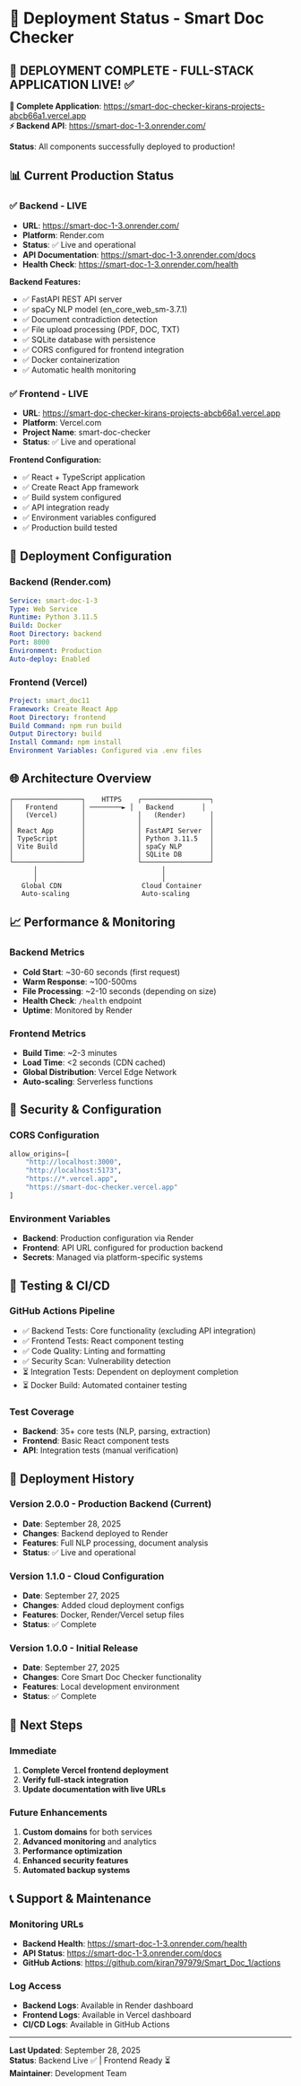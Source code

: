 # 🚀 Deployment Status - Smart Doc Checker

## 🎉 **DEPLOYMENT COMPLETE - FULL-STACK APPLICATION LIVE!** ✅

**🌟 Complete Application**: https://smart-doc-checker-kirans-projects-abcb66a1.vercel.app  
**⚡ Backend API**: https://smart-doc-1-3.onrender.com/

**Status**: All components successfully deployed to production!

## 📊 **Current Production Status**

### ✅ **Backend - LIVE**
- **URL**: https://smart-doc-1-3.onrender.com/
- **Platform**: Render.com
- **Status**: ✅ Live and operational
- **API Documentation**: https://smart-doc-1-3.onrender.com/docs
- **Health Check**: https://smart-doc-1-3.onrender.com/health

**Backend Features:**
- ✅ FastAPI REST API server
- ✅ spaCy NLP model (en_core_web_sm-3.7.1)
- ✅ Document contradiction detection
- ✅ File upload processing (PDF, DOC, TXT)
- ✅ SQLite database with persistence
- ✅ CORS configured for frontend integration
- ✅ Docker containerization
- ✅ Automatic health monitoring

### ✅ **Frontend - LIVE**
- **URL**: https://smart-doc-checker-kirans-projects-abcb66a1.vercel.app
- **Platform**: Vercel.com
- **Project Name**: smart-doc-checker
- **Status**: ✅ Live and operational

**Frontend Configuration:**
- ✅ React + TypeScript application
- ✅ Create React App framework
- ✅ Build system configured
- ✅ API integration ready
- ✅ Environment variables configured
- ✅ Production build tested

## 🔧 **Deployment Configuration**

### **Backend (Render.com)**
```yaml
Service: smart-doc-1-3
Type: Web Service
Runtime: Python 3.11.5
Build: Docker
Root Directory: backend
Port: 8000
Environment: Production
Auto-deploy: Enabled
```

### **Frontend (Vercel)**
```yaml
Project: smart_doc11
Framework: Create React App
Root Directory: frontend
Build Command: npm run build
Output Directory: build
Install Command: npm install
Environment Variables: Configured via .env files
```

## 🌐 **Architecture Overview**

```
┌─────────────────┐    HTTPS    ┌─────────────────┐
│   Frontend      │ ────────► │   Backend       │
│   (Vercel)      │             │   (Render)      │
│                 │             │                 │
│ React App       │             │ FastAPI Server  │
│ TypeScript      │             │ Python 3.11.5   │
│ Vite Build      │             │ spaCy NLP       │
│                 │             │ SQLite DB       │
└─────────────────┘             └─────────────────┘
      │                               │
      │                               │
   Global CDN                    Cloud Container
   Auto-scaling                  Auto-scaling
```

## 📈 **Performance & Monitoring**

### **Backend Metrics**
- **Cold Start**: ~30-60 seconds (first request)
- **Warm Response**: ~100-500ms
- **File Processing**: ~2-10 seconds (depending on size)
- **Health Check**: `/health` endpoint
- **Uptime**: Monitored by Render

### **Frontend Metrics**
- **Build Time**: ~2-3 minutes
- **Load Time**: <2 seconds (CDN cached)
- **Global Distribution**: Vercel Edge Network
- **Auto-scaling**: Serverless functions

## 🔐 **Security & Configuration**

### **CORS Configuration**
```python
allow_origins=[
    "http://localhost:3000",
    "http://localhost:5173", 
    "https://*.vercel.app",
    "https://smart-doc-checker.vercel.app"
]
```

### **Environment Variables**
- **Backend**: Production configuration via Render
- **Frontend**: API URL configured for production backend
- **Secrets**: Managed via platform-specific systems

## 🧪 **Testing & CI/CD**

### **GitHub Actions Pipeline**
- ✅ Backend Tests: Core functionality (excluding API integration)
- ✅ Frontend Tests: React component testing
- ✅ Code Quality: Linting and formatting
- ✅ Security Scan: Vulnerability detection
- ⏳ Integration Tests: Dependent on deployment completion
- ⏳ Docker Build: Automated container testing

### **Test Coverage**
- **Backend**: 35+ core tests (NLP, parsing, extraction)
- **Frontend**: Basic React component tests
- **API**: Integration tests (manual verification)

## 📝 **Deployment History**

### **Version 2.0.0 - Production Backend** (Current)
- **Date**: September 28, 2025
- **Changes**: Backend deployed to Render
- **Features**: Full NLP processing, document analysis
- **Status**: ✅ Live and operational

### **Version 1.1.0 - Cloud Configuration**
- **Date**: September 27, 2025
- **Changes**: Added cloud deployment configs
- **Features**: Docker, Render/Vercel setup files
- **Status**: ✅ Complete

### **Version 1.0.0 - Initial Release**
- **Date**: September 27, 2025
- **Changes**: Core Smart Doc Checker functionality
- **Features**: Local development environment
- **Status**: ✅ Complete

## 🎯 **Next Steps**

### **Immediate**
1. **Complete Vercel frontend deployment**
2. **Verify full-stack integration**
3. **Update documentation with live URLs**

### **Future Enhancements**
1. **Custom domains** for both services
2. **Advanced monitoring** and analytics  
3. **Performance optimization**
4. **Enhanced security features**
5. **Automated backup systems**

## 📞 **Support & Maintenance**

### **Monitoring URLs**
- **Backend Health**: https://smart-doc-1-3.onrender.com/health
- **API Status**: https://smart-doc-1-3.onrender.com/docs
- **GitHub Actions**: https://github.com/kiran797979/Smart_Doc_1/actions

### **Log Access**
- **Backend Logs**: Available in Render dashboard
- **Frontend Logs**: Available in Vercel dashboard
- **CI/CD Logs**: Available in GitHub Actions

---

**Last Updated**: September 28, 2025  
**Status**: Backend Live ✅ | Frontend Ready ⏳  
**Maintainer**: Development Team